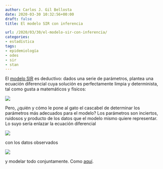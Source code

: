 ```yaml
---
author: Carlos J. Gil Bellosta
date: 2020-03-30 10:32:56+00:00
draft: false
title: El modelo SIR con inferencia

url: /2020/03/30/el-modelo-sir-con-inferencia/
categories:
- estadística
tags:
- epidemiología
- odes
- sir
- stan
---
```





El [modelo SIR](https://freakonometrics.hypotheses.org/60482) es deductivo: dados una serie de parámetros, plantea una ecuación diferencial cuya solución es perfectamente limpia y determinista, tal como gusta a matemáticos y físicos:





![](/wp-uploads/2020/03/SIR1-1024x556.png)






Pero, ¿quién y cómo le pone al gato el cascabel de determinar los parámetros más adecuados para el modelo? Los parámetros son inciertos, ruidosos y producto de los datos que el modelo mismo quiere representar. Lo suyo sería enlazar la ecuación diferencial







![](/wp-uploads/2020/03/sir_ode.png)








con los datos observados







![](/wp-uploads/2020/03/sir_ode_stan.png)








y modelar todo conjuntamente. Como [aquí](https://arxiv.org/pdf/1903.00423.pdf).



